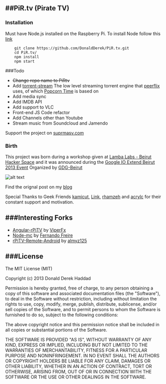 ##PiR.tv (Pirate TV)
-------------------

### Installation
Must have Node.js installed on the Raspberry Pi. To install Node follow this [link](https://github.com/DonaldDerek/rPi-cheat-sheet)

```
	git clone https://github.com/DonaldDerek/PiR.tv.git 
	cd PiR.tv/
	npm install
	npm start
```	
###Todo

+ ~~Change repo name to PiRtv~~ 
+ Add [torrent-stream](https://github.com/mafintosh/torrent-stream) The low level streaming torrent engine that [peerflix](https://github.com/mafintosh/peerflix) uses, of which [Popcorn Time](https://github.com/popcorn-team/popcorn-app) is based on
+ Add media sync
+ Add IMDB API
+ Add support to VLC
+ Front-end JS Code refactor
+ Add Channels other than Youtube
+ Stream music from Soundcloud and Jamendo

Support the project on [suprmasv.com](https://www.suprmasv.com/projects/45/Pirate%20TV)

### Birth
This project was born during a workshop given at [Lamba Labs - Beirut Hacker Space](http://lambalabs.org/) and it was announced during the [Google IO Extend Beirut 2013 Event](https://plus.google.com/u/0/events/cp2togh80nq76q6p301ed3vkodo) Organized by [GDG-Beirut](https://plus.google.com/u/0/102062106640051908932)

![alt text](http://blog.donaldderek.com/wp-content/uploads/2013/06/front_end_raspberry_pi_tv.png "RaspberryPi TV")

Find the orignal post on my [blog](http://blog.donaldderek.com/2013/06/build-your-own-google-tv-using-raspberrypi-nodejs-and-socket-io/)

Special Thanks to Geek Friends [kamicut](https://github.com/kamicut), [Link](https://github.com/Link-), [rhamzeh](https://github.com/rhamzeh) and [acrylc](https://github.com/acrylc) for their constant support and motivation.

###Interesting Forks
-------------------
* [Angular-rPiTV](https://github.com/viperfx/angular-rpitv) by [ViperFx](https://github.com/viperfx)
* [Node-mc](https://github.com/dogonthehorizon/node-mc) by [Fernando Freire](https://github.com/dogonthehorizon/)
* [rPiTV-Remote-Android](https://github.com/almyz125/rPiTV-Remote-Android) by [almyz125](https://github.com/almyz125/)


###License
----------

The MIT License (MIT)

Copyright (c) 2013 Donald Derek Haddad 

Permission is hereby granted, free of charge, to any person obtaining a copy
of this software and associated documentation files (the "Software"), to deal
in the Software without restriction, including without limitation the rights
to use, copy, modify, merge, publish, distribute, sublicense, and/or sell
copies of the Software, and to permit persons to whom the Software is
furnished to do so, subject to the following conditions:

The above copyright notice and this permission notice shall be included in
all copies or substantial portions of the Software.

THE SOFTWARE IS PROVIDED "AS IS", WITHOUT WARRANTY OF ANY KIND, EXPRESS OR
IMPLIED, INCLUDING BUT NOT LIMITED TO THE WARRANTIES OF MERCHANTABILITY,
FITNESS FOR A PARTICULAR PURPOSE AND NONINFRINGEMENT. IN NO EVENT SHALL THE
AUTHORS OR COPYRIGHT HOLDERS BE LIABLE FOR ANY CLAIM, DAMAGES OR OTHER
LIABILITY, WHETHER IN AN ACTION OF CONTRACT, TORT OR OTHERWISE, ARISING FROM,
OUT OF OR IN CONNECTION WITH THE SOFTWARE OR THE USE OR OTHER DEALINGS IN
THE SOFTWARE.
